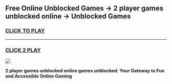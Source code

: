 
## Free Online Unblocked Games → 2 player games unblocked online → Unblocked Games
<h3>
<a href="https://premium.freeplayer.one?title=2_player_games_unblocked_online&ref=21F">CLICK TO PLAY</a></h3>
<hr>

<h3>
<a href="https://premium.freeplayer.one?title=2_player_games_unblocked_online&ref=21F">CLICK 2 PLAY</a>
  
</h3>

<a href="https://premium.freeplayer.one?title=2_player_games_unblocked_online&ref=21F/"><img src="https://clearcache.store/games.png"></a>


**2 player games unblocked online games unblocked: Your Gateway to Fun and Accessible Online Gaming**

